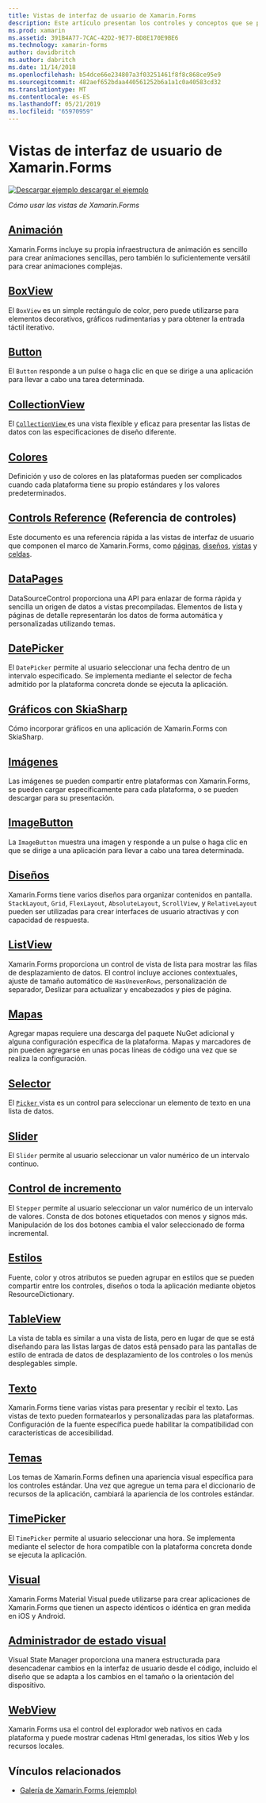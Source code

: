 ```yaml
---
title: Vistas de interfaz de usuario de Xamarin.Forms
description: Este artículo presentan los controles y conceptos que se pueden usar al crear una interfaz de usuario en una aplicación de Xamarin.Forms.
ms.prod: xamarin
ms.assetid: 391B4A77-7CAC-42D2-9E77-BD8E170E9BE6
ms.technology: xamarin-forms
author: davidbritch
ms.author: dabritch
ms.date: 11/14/2018
ms.openlocfilehash: b54dce66e234807a3f03251461f8f8c868ce95e9
ms.sourcegitcommit: 482aef652bdaa440561252b6a1a1c0a40583cd32
ms.translationtype: MT
ms.contentlocale: es-ES
ms.lasthandoff: 05/21/2019
ms.locfileid: "65970959"
---
```

# <a name="xamarinforms-user-interface-views"></a>Vistas de interfaz de usuario de Xamarin.Forms

[![Descargar ejemplo](~/media/shared/download.png) descargar el ejemplo](https://developer.xamarin.com/samples/FormsGallery/)

_Cómo usar las vistas de Xamarin.Forms_

## <a name="animationanimationindexmd"></a>[Animación](animation/index.md)

Xamarin.Forms incluye su propia infraestructura de animación es sencillo para crear animaciones sencillas, pero también lo suficientemente versátil para crear animaciones complejas.

## <a name="boxviewboxviewmd"></a>[BoxView](boxview.md)

El `BoxView` es un simple rectángulo de color, pero puede utilizarse para elementos decorativos, gráficos rudimentarias y para obtener la entrada táctil iterativo.

## <a name="buttonbuttonmd"></a>[Button](button.md)

El `Button` responde a un pulse o haga clic en que se dirige a una aplicación para llevar a cabo una tarea determinada.

## <a name="collectionviewcollectionviewindexmd"></a>[CollectionView](collectionview/index.md)

El [ `CollectionView` ](xref:Xamarin.Forms.CollectionView) es una vista flexible y eficaz para presentar las listas de datos con las especificaciones de diseño diferente.

## <a name="colorscolorsmd"></a>[Colores](colors.md)

Definición y uso de colores en las plataformas pueden ser complicados cuando cada plataforma tiene su propio estándares y los valores predeterminados.

## <a name="controls-referencecontrolsindexmd"></a>[Controls Reference](controls/index.md) (Referencia de controles)

Este documento es una referencia rápida a las vistas de interfaz de usuario que componen el marco de Xamarin.Forms, como [páginas](~/xamarin-forms/user-interface/controls/pages.md), [diseños](~/xamarin-forms/user-interface/controls/layouts.md), [vistas](~/xamarin-forms/user-interface/controls/views.md) y [celdas](~/xamarin-forms/user-interface/controls/cells.md).

## <a name="datapagesdatapagesindexmd"></a>[DataPages](datapages/index.md)

DataSourceControl proporciona una API para enlazar de forma rápida y sencilla un origen de datos a vistas precompiladas. Elementos de lista y páginas de detalle representarán los datos de forma automática y personalizadas utilizando temas.

## <a name="datepickerdatepickermd"></a>[DatePicker](datepicker.md)

El `DatePicker` permite al usuario seleccionar una fecha dentro de un intervalo especificado. Se implementa mediante el selector de fecha admitido por la plataforma concreta donde se ejecuta la aplicación.

## <a name="graphics-with-skiasharpgraphicsskiasharpindexmd"></a>[Gráficos con SkiaSharp](graphics/skiasharp/index.md)

Cómo incorporar gráficos en una aplicación de Xamarin.Forms con SkiaSharp.

## <a name="imagesimagesmd"></a>[Imágenes](images.md)

Las imágenes se pueden compartir entre plataformas con Xamarin.Forms, se pueden cargar específicamente para cada plataforma, o se pueden descargar para su presentación.

## <a name="imagebuttonimagebuttonmd"></a>[ImageButton](imagebutton.md)

La `ImageButton` muestra una imagen y responde a un pulse o haga clic en que se dirige a una aplicación para llevar a cabo una tarea determinada.

## <a name="layoutslayoutsindexmd"></a>[Diseños](layouts/index.md)

Xamarin.Forms tiene varios diseños para organizar contenidos en pantalla. `StackLayout`, `Grid`, `FlexLayout`, `AbsoluteLayout`, `ScrollView`, y `RelativeLayout` pueden ser utilizadas para crear interfaces de usuario atractivas y con capacidad de respuesta.

## <a name="listviewlistviewindexmd"></a>[ListView](listview/index.md)

Xamarin.Forms proporciona un control de vista de lista para mostrar las filas de desplazamiento de datos. El control incluye acciones contextuales, ajuste de tamaño automático de `HasUnevenRows`, personalización de separador, Deslizar para actualizar y encabezados y pies de página.

## <a name="mapsmapmd"></a>[Mapas](map.md)

Agregar mapas requiere una descarga del paquete NuGet adicional y alguna configuración específica de la plataforma. Mapas y marcadores de pin pueden agregarse en unas pocas líneas de código una vez que se realiza la configuración.

## <a name="pickerpickerindexmd"></a>[Selector](picker/index.md)

El [ `Picker` ](xref:Xamarin.Forms.Picker) vista es un control para seleccionar un elemento de texto en una lista de datos.

## <a name="sliderslidermd"></a>[Slider](slider.md)

El `Slider` permite al usuario seleccionar un valor numérico de un intervalo continuo.

## <a name="steppersteppermd"></a>[Control de incremento](stepper.md)

El `Stepper` permite al usuario seleccionar un valor numérico de un intervalo de valores. Consta de dos botones etiquetados con menos y signos más. Manipulación de los dos botones cambia el valor seleccionado de forma incremental.

## <a name="stylesstylesindexmd"></a>[Estilos](styles/index.md)

Fuente, color y otros atributos se pueden agrupar en estilos que se pueden compartir entre los controles, diseños o toda la aplicación mediante objetos ResourceDictionary.

## <a name="tableviewtableviewmd"></a>[TableView](tableview.md)

La vista de tabla es similar a una vista de lista, pero en lugar de que se está diseñando para las listas largas de datos está pensado para las pantallas de estilo de entrada de datos de desplazamiento de los controles o los menús desplegables simple.

## <a name="texttextindexmd"></a>[Texto](text/index.md)

Xamarin.Forms tiene varias vistas para presentar y recibir el texto. Las vistas de texto pueden formatearlos y personalizadas para las plataformas. Configuración de la fuente específica puede habilitar la compatibilidad con características de accesibilidad.

## <a name="themesthemesindexmd"></a>[Temas](themes/index.md)

Los temas de Xamarin.Forms definen una apariencia visual específica para los controles estándar. Una vez que agregue un tema para el diccionario de recursos de la aplicación, cambiará la apariencia de los controles estándar.

## <a name="timepickertimepickermd"></a>[TimePicker](timepicker.md)

El `TimePicker` permite al usuario seleccionar una hora. Se implementa mediante el selector de hora compatible con la plataforma concreta donde se ejecuta la aplicación.

## <a name="visualvisualindexmd"></a>[Visual](visual/index.md)

Xamarin.Forms Material Visual puede utilizarse para crear aplicaciones de Xamarin.Forms que tienen un aspecto idénticos o idéntica en gran medida en iOS y Android.

## <a name="visual-state-managervisual-state-managermd"></a>[Administrador de estado visual](visual-state-manager.md)

Visual State Manager proporciona una manera estructurada para desencadenar cambios en la interfaz de usuario desde el código, incluido el diseño que se adapta a los cambios en el tamaño o la orientación del dispositivo.

## <a name="webviewwebviewmd"></a>[WebView](webview.md)

Xamarin.Forms usa el control del explorador web nativos en cada plataforma y puede mostrar cadenas Html generadas, los sitios Web y los recursos locales.

## <a name="related-links"></a>Vínculos relacionados

- [Galería de Xamarin.Forms (ejemplo)](https://developer.xamarin.com/samples/FormsGallery/)
